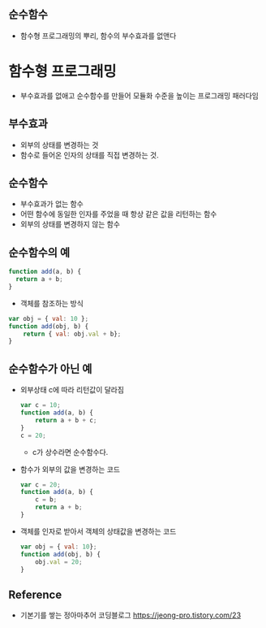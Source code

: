 순수함수
--
* 함수형 프로그래밍의 뿌리, 함수의 부수효과를 없앤다

# 함수형 프로그래밍
* 부수효과를 없애고 순수함수를 만들어 모듈화 수준을 높이는 프로그래밍 패러다임
## 부수효과
* 외부의 상태를 변경하는 것
* 함수로 들어온 인자의 상태를 직접 변경하는 것.
## 순수함수
* 부수효과가 없는 함수
* 어떤 함수에 동일한 인자를 주었을 때 항상 같은 값을 리턴하는 함수
* 외부의 상태를 변경하지 않는 함수

## 순수함수의 예
```javascript
function add(a, b) {
  return a + b;
}
```
* 객체를 참조하는 방식
```javascript
var obj = { val: 10 };
function add(obj, b) {
    return { val: obj.val + b};
}
```

## 순수함수가 아닌 예
* 외부상태 c에 따라 리턴값이 달라짐
    ```javascript
    var c = 10;
    function add(a, b) {
        return a + b + c;
    }
    c = 20;
    ```
    * c가 상수라면 순수함수다.

* 함수가 외부의 값을 변경하는 코드
    ```javascript
    var c = 20;
    function add(a, b) {
        c = b;
        return a + b;
    }
    ```
* 객체를 인자로 받아서 객체의 상태값을 변경하는 코드
    ```javascript
    var obj = { val: 10};
    function add(obj, b) {
        obj.val = 20;
    }
    ```











Reference
--
* 기본기를 쌓는 정아마추어 코딩블로그 https://jeong-pro.tistory.com/23